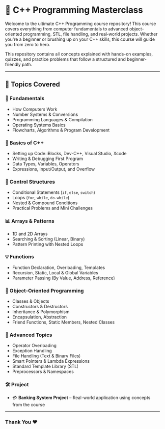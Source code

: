 # 🚀 C++ Programming Masterclass

Welcome to the ultimate C++ Programming course repository! This course covers everything from computer fundamentals to advanced object-oriented programming, STL, file handling, and real-world projects. Whether you're a beginner or brushing up on your C++ skills, this course will guide you from zero to hero.
 
This repository contains all concepts explained with hands-on examples, quizzes, and practice problems that follow a structured and beginner-friendly path.
 
---
 
## 🧠 Topics Covered

### 🧰 Fundamentals 
- How Computers Work
- Number Systems & Conversions  
- Programming Languages & Compilation
- Operating Systems Basics
- Flowcharts, Algorithms & Program Development

### 🧮 Basics of C++
- Setting up Code::Blocks, Dev-C++, Visual Studio, Xcode
- Writing & Debugging First Program
- Data Types, Variables, Operators
- Expressions, Input/Output, and Overflow 

### 🔄 Control Structures
- Conditional Statements (`if`, `else`, `switch`)
- Loops (`for`, `while`, `do-while`)
- Nested & Compound Conditions
- Practical Problems and Mini Challenges

### 📊 Arrays & Patterns 
- 1D and 2D Arrays
- Searching & Sorting (Linear, Binary)
- Pattern Printing with Nested Loops

### 💡 Functions
- Function Declaration, Overloading, Templates
- Recursion, Static, Local & Global Variables
- Parameter Passing (By Value, Address, Reference)

### 🧭 Object-Oriented Programming
- Classes & Objects
- Constructors & Destructors
- Inheritance & Polymorphism
- Encapsulation, Abstraction
- Friend Functions, Static Members, Nested Classes

### 🎯 Advanced Topics
- Operator Overloading
- Exception Handling
- File Handling (Text & Binary Files)
- Smart Pointers & Lambda Expressions
- Standard Template Library (STL)
- Preprocessors & Namespaces

### 🛠 Project
- 💳 **Banking System Project** – Real-world application using concepts from the course

---

### Thank You ❤️

